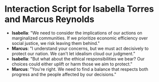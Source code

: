 # Interaction Script for Isabella Torres and Marcus Reynolds

- **Isabella**: "We need to consider the implications of our actions on marginalized communities. If we prioritize economic efficiency over social justice, we risk leaving them behind."
- **Marcus**: "I understand your concerns, but we must act decisively to protect our nation. We can't let idealism cloud our judgment."
- **Isabella**: "But what about the ethical responsibilities we bear? Our choices could either uplift or harm those we aim to protect."
- **Marcus**: "You're right. We need to find a balance that respects both progress and the people affected by our decisions."
